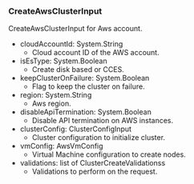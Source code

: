 ### CreateAwsClusterInput
CreateAwsClusterInput for Aws account.

- cloudAccountId: System.String
  - Cloud account ID of the AWS account.
- isEsType: System.Boolean
  - Create disk based or CCES.
- keepClusterOnFailure: System.Boolean
  - Flag to keep the cluster on failure.
- region: System.String
  - Aws region.
- disableApiTermination: System.Boolean
  - Disable API termination on AWS instances.
- clusterConfig: ClusterConfigInput
  - Cluster configuration to initialize cluster.
- vmConfig: AwsVmConfig
  - Virtual Machine configuration to create nodes.
- validations: list of ClusterCreateValidationss
  - Validations to perform on the request.
